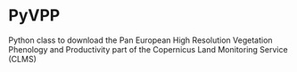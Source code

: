 # PyVPP
Python class to download the Pan European High Resolution Vegetation Phenology and Productivity part of the Copernicus Land Monitoring Service (CLMS) 
